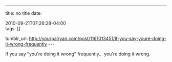 ---
title: no title
date:

 2010-09-21T07:26:28-04:00  
tags:  []

tumblr_url:
http://yourpalryan.com/post/1161013451/if-you-say-youre-doing-it-wrong-frequently
\-\--

If you say "you're doing it wrong" frequently... you're doing it wrong.
